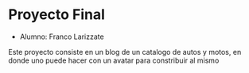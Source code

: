 # Proyecto Final


* Alumno: Franco Larizzate

Este proyecto consiste en un blog de un catalogo de autos y motos, en donde uno puede hacer con un avatar para constribuir al mismo